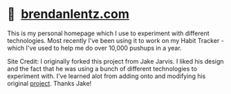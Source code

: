 # 🏡&nbsp;&nbsp;[brendanlentz.com](https://brendan.lentz.com/)

This is my personal homepage which I use to experiment with different technologies. Most recently I've been using it to work on my Habit Tracker - which I've used to help me do over 10,000 pushups in a year.

Site Credit: I originally forked this project from Jake Jarvis. I liked his design and the fact that he was using a bunch of different technologies to experiment with. I've learned alot from adding onto and modifying his original [project](https://github.com/jakejarvis/jarv.is). Thanks Jake!
